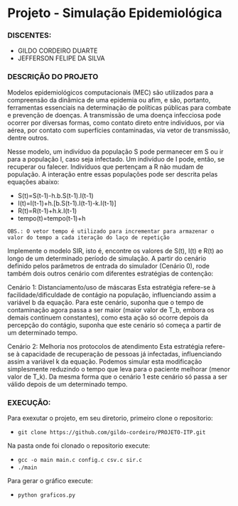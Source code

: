 # Projeto - Simulação Epidemiológica

### DISCENTES:
- GILDO CORDEIRO DUARTE
- JEFFERSON FELIPE DA SILVA

### DESCRIÇÃO DO PROJETO

Modelos epidemiológicos computacionais (MEC) são utilizados para a compreensão da dinâmica de uma epidemia ou afim, e são, portanto, ferramentas essenciais na determinação de políticas públicas para combate e prevenção de doenças. A transmissão de uma doença infecciosa pode ocorrer por diversas formas, como contato direto entre indivíduos, por via aérea, por contato com superfícies contaminadas, via vetor de transmissão, dentre outros.

Nesse modelo, um indivíduo da população S pode permanecer em S ou ir para a população I, caso seja infectado. Um indivíduo de I pode, então, se recuperar ou falecer. Indivíduos que pertençam a R não mudam de população. A interação entre essas populações pode ser descrita pelas equações abaixo:

- S(t)=S(t-1)-h.b.S(t-1).I(t-1)
- I(t)=I(t-1)+h.[b.S(t-1).I(t-1)-k.I(t-1)]
- R(t)=R(t-1)+h.k.I(t-1)
- tempo(t)=tempo(t-1)+h

`OBS.: O vetor tempo é utilizado para incrementar para armazenar o valor do tempo a cada iteração do laço de repetição`

Implemente o modelo SIR, isto é, encontre os valores de S(t), I(t) e R(t) ao longo de um determinado período de simulação. A partir do cenário definido pelos parâmetros de entrada do simulador (Cenário 0), rode também dois outros cenário com diferentes estratégias de contenção:

Cenário 1: Distanciamento/uso de máscaras
Esta estratégia refere-se à facilidade/dificuldade de contágio na população, influenciando assim a variável b da equação. Para este cenário, suponha que o tempo de contaminação agora passa a ser maior (maior valor de T_b, embora os demais continuem constantes), como esta ação só ocorre depois da percepção do contágio, suponha que este cenário só começa a partir de um determinado tempo.

Cenário 2: Melhoria nos protocolos de atendimento
Esta estratégia refere-se à capacidade de recuperação de pessoas já infectadas, influenciando assim a variável k da equação. Podemos simular esta modificação simplesmente reduzindo o tempo que leva para o paciente melhorar (menor valor de T_k). Da mesma forma que o cenário 1 este cenário só passa a ser válido depois de um determinado tempo.

### EXECUÇÃO:

Para exexutar o projeto, em seu diretorio, primeiro clone o repositorio:
- `git clone https://github.com/gildo-cordeiro/PROJETO-ITP.git`

Na pasta onde foi clonado o repositorio execute: 
- `gcc -o main main.c config.c csv.c sir.c`
- `./main`

Para gerar o gráfico execute:
- `python graficos.py`
